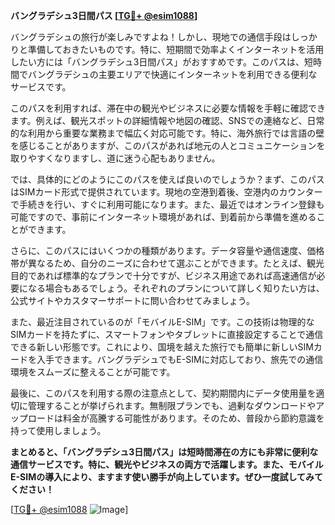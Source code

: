 **バングラデシュ3日間パス [[TG💪+ @esim1088](https://t.me/s/esim1088)]**

バングラデシュの旅行が楽しみですよね！しかし、現地での通信手段はしっかりと準備しておきたいものです。特に、短期間で効率よくインターネットを活用したい方には「バングラデシュ3日間パス」がおすすめです。このパスは、短時間でバングラデシュの主要エリアで快適にインターネットを利用できる便利なサービスです。

このパスを利用すれば、滞在中の観光やビジネスに必要な情報を手軽に確認できます。例えば、観光スポットの詳細情報や地図の確認、SNSでの連絡など、日常的な利用から重要な業務まで幅広く対応可能です。特に、海外旅行では言語の壁を感じることがありますが、このパスがあれば地元の人とコミュニケーションを取りやすくなりますし、道に迷う心配もありません。

では、具体的にどのようにこのパスを使えば良いのでしょうか？まず、このパスはSIMカード形式で提供されています。現地の空港到着後、空港内のカウンターで手続きを行い、すぐに利用可能になります。また、最近ではオンライン登録も可能ですので、事前にインターネット環境があれば、到着前から準備を進めることができます。

さらに、このパスにはいくつかの種類があります。データ容量や通信速度、価格帯が異なるため、自分のニーズに合わせて選ぶことができます。たとえば、観光目的であれば標準的なプランで十分ですが、ビジネス用途であれば高速通信が必要になる場合もあるでしょう。それぞれのプランについて詳しく知りたい方は、公式サイトやカスタマーサポートに問い合わせてみましょう。

また、最近注目されているのが「モバイルE-SIM」です。この技術は物理的なSIMカードを持たずに、スマートフォンやタブレットに直接設定することで通信できる新しい形態です。これにより、国境を越えた旅行でも簡単に新しいSIMカードを入手できます。バングラデシュでもE-SIMに対応しており、旅先での通信環境をスムーズに整えることが可能です。

最後に、このパスを利用する際の注意点として、契約期間内にデータ使用量を適切に管理することが挙げられます。無制限プランでも、過剰なダウンロードやアップロードは料金が高騰する可能性があります。そのため、普段から節約意識を持って使用しましょう。

**まとめると、「バングラデシュ3日間パス」は短時間滞在の方にも非常に便利な通信サービスです。特に、観光やビジネスの両方で活躍します。また、モバイルE-SIMの導入により、ますます使い勝手が向上しています。ぜひ一度試してみてください！**

[[TG💪+ @esim1088](https://t.me/s/esim1088) ![Image](https://i.postimg.cc/Y0z9fWf4/image.png)]